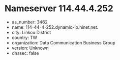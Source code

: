 # Nameserver 114.44.4.252

* as_number: 3462
* name: 114-44-4-252.dynamic-ip.hinet.net.
* city: Linkou District
* country: TW
* organization: Data Communication Business Group
* version: Unknown
* dnssec: false
